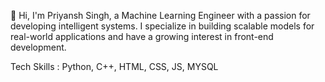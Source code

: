 👋 Hi, I'm Priyansh Singh, a Machine Learning Engineer with a passion for developing intelligent systems. I specialize in building scalable models for real-world applications and have a growing interest in front-end development.

Tech Skills : 
Python, C++, HTML, CSS, JS, MYSQL


  
<!---
priyanshsingh11/priyanshsingh11 is a ✨ special ✨ repository because its `README.md` (this file) appears on your GitHub profile.
You can click the Preview link to take a look at your changes.
--->
